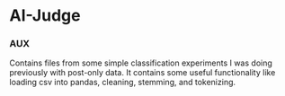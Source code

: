 # AI-Judge

### AUX
Contains files from some simple classification experiments I was doing previously with post-only data. It contains some useful functionality like loading csv into 
pandas, cleaning, stemming, and tokenizing. 
